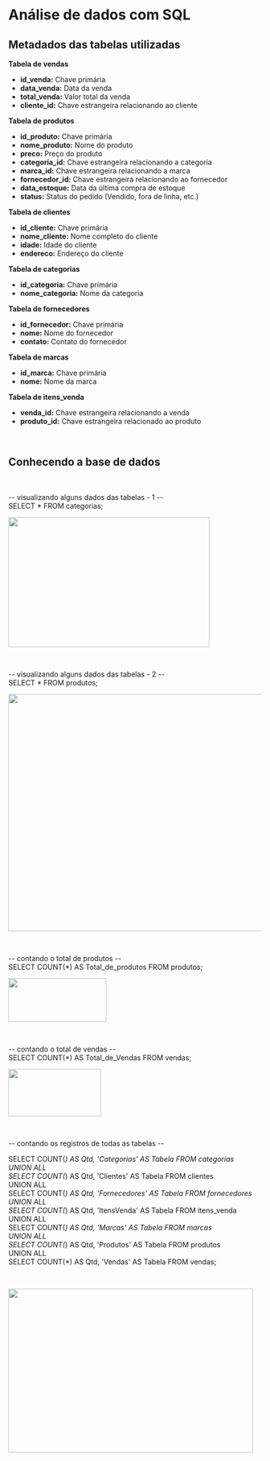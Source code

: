 <h1>Análise de dados com SQL</h1>
<h2>Metadados das tabelas utilizadas</h2>
<strong>Tabela de vendas</strong>
<ul>
 	<li><strong>id_venda:</strong> Chave primária</li>
 	<li><strong>data_venda:</strong> Data da venda</li>
 	<li><strong>total_venda:</strong> Valor total da venda</li>
 	<li><strong>cliente_id:</strong> Chave estrangeira relacionando ao cliente</li>
</ul>
<strong>Tabela de produtos</strong>
<ul>
 	<li><strong>id_produto:</strong> Chave primária</li>
 	<li><strong>nome_produto:</strong> Nome do produto</li>
 	<li><strong>preco:</strong> Preço do produto</li>
 	<li><strong>categoria_id:</strong> Chave estrangeira relacionando a categoria</li>
 	<li><strong>marca_id:</strong> Chave estrangeira relacionando a marca</li>
 	<li><strong>fornecedor_id:</strong> Chave estrangeira relacionando ao fornecedor</li>
 	<li><strong>data_estoque:</strong> Data da última compra de estoque</li>
 	<li><strong>status:</strong> Status do pedido (Vendido, fora de linha, etc.)</li>
</ul>
<strong>Tabela de clientes</strong>
<ul>
 	<li><strong>id_cliente:</strong> Chave primária</li>
 	<li><strong>nome_cliente:</strong> Nome completo do cliente</li>
 	<li><strong>idade:</strong> Idade do cliente</li>
 	<li><strong>endereco:</strong> Endereço do cliente</li>
</ul>
<strong>Tabela de categorias</strong>
<ul>
 	<li><strong>id_categoria:</strong> Chave primária</li>
 	<li><strong>nome_categoria:</strong> Nome da categoria</li>
</ul>
<strong>Tabela de fornecedores</strong>
<ul>
 	<li><strong>id_fornecedor:</strong> Chave primária</li>
 	<li><strong>nome:</strong> Nome do fornecedor</li>
 	<li><strong>contato:</strong> Contato do fornecedor</li>
</ul>
<strong>Tabela de marcas</strong>
<ul>
 	<li><strong>id_marca:</strong> Chave primária</li>
 	<li><strong>nome:</strong> Nome da marca</li>
</ul>
<strong>Tabela de itens_venda</strong>
<ul>
 	<li><strong>venda_id:</strong> Chave estrangeira relacionando a venda</li>
 	<li><strong>produto_id:</strong> Chave estrangeira relacionado ao produto</li>
</ul>
&nbsp;

<h2>Conhecendo a base de dados</h2>
&nbsp;

-- visualizando alguns dados das tabelas - 1 --</br>
SELECT * FROM categorias;

<img class="aligncenter size-full wp-image-22850" src="https://www.makerzine.com.br/wp-content/uploads/2024/04/query1.png" alt="" width="400" height="258" />

&nbsp;

-- visualizando alguns dados das tabelas - 2 --</br>
SELECT * FROM produtos;

<img class="aligncenter size-full wp-image-22851" src="https://www.makerzine.com.br/wp-content/uploads/2024/04/query2.png" alt="" width="995" height="471" />

&nbsp;

-- contando o total de produtos --</br>
SELECT COUNT(*) AS Total_de_produtos FROM produtos;

<img class="aligncenter size-full wp-image-22852" src="https://www.makerzine.com.br/wp-content/uploads/2024/04/query3.png" alt="" width="195" height="87" />

&nbsp;

-- contando o total de vendas --</br>
SELECT COUNT(*) AS Total_de_Vendas FROM vendas;

<img class="aligncenter size-full wp-image-22853" src="https://www.makerzine.com.br/wp-content/uploads/2024/04/query4.png" alt="" width="184" height="94" />

&nbsp;

-- contando os registros de todas as tabelas --</br>

SELECT COUNT(*) AS Qtd, 'Categorias' AS Tabela FROM categorias</br>
UNION ALL</br>
SELECT COUNT(*) AS Qtd, 'Clientes' AS Tabela FROM clientes</br>
UNION ALL</br>
SELECT COUNT(*) AS Qtd, 'Fornecedores' AS Tabela FROM fornecedores</br>
UNION ALL</br>
SELECT COUNT(*) AS Qtd, 'ItensVenda' AS Tabela FROM itens_venda</br>
UNION ALL</br>
SELECT COUNT(*) AS Qtd, 'Marcas' AS Tabela FROM marcas</br>
UNION ALL</br>
SELECT COUNT(*) AS Qtd, 'Produtos' AS Tabela FROM produtos</br>
UNION ALL</br>
SELECT COUNT(*) AS Qtd, 'Vendas' AS Tabela FROM vendas;</br>

&nbsp;

<img class="aligncenter size-full wp-image-22855" src="https://www.makerzine.com.br/wp-content/uploads/2024/04/query5.png" alt="" width="487" height="325" />

&nbsp;
